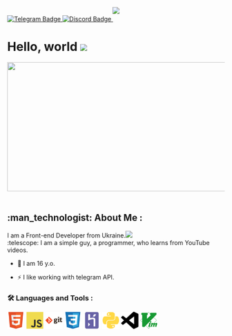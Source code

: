 <div id="header" align="center">
  <img src="https://media.giphy.com/media/M9gbBd9nbDrOTu1Mqx/giphy.gif" width="100"/>
</div>
<div id="badges">
  <a href="https://t.me/PearDe">
    <img src="https://img.shields.io/badge/Telegram-ClickMe%20-blue?logo=telegram&logoColor=blue&style=for-the-badge" alt="Telegram Badge"/>
  </a>
  <a href="your-youtube-URL">
    <img src="https://img.shields.io/badge/Discord-ClickMe%20-blue?logo=discord&logoColor=grey&style=for-the-badge" alt="Discord Badge"/>
  </a>
    <img src="https://komarev.com/ghpvc/?username=BeanDx&style=flat-square&color=blue" alt=""/>
<h1>
  Hello, world
  <img src="https://media.giphy.com/media/hvRJCLFzcasrR4ia7z/giphy.gif" width="30px"/>
</h1>
</div>
<div align="center">
  <img src="https://media.giphy.com/media/dWesBcTLavkZuG35MI/giphy.gif" width="600" height="300"/>
</div>
<br>
<h2>:man_technologist: About Me :</h2>
I am a Front-end Developer from Ukraine.<img src="https://media.giphy.com/media/WUlplcMpOCEmTGBtBW/giphy.gif" width="30"> <br>
:telescope: I am a simple guy, a programmer, who learns from YouTube videos.

- :seedling: I am 16 y.o.

- :zap: I like working with telegram API.

### :hammer_and_wrench: Languages and Tools :
<div> 
  <img src="https://github.com/devicons/devicon/blob/master/icons/html5/html5-original.svg" title="HTML5" alt="HTML" width="40" height="40"/> 
  <img src="https://github.com/devicons/devicon/blob/master/icons/javascript/javascript-original.svg" title="JavaScript" alt="JavaScript" width="40" height="40"/>
  <img src="https://github.com/devicons/devicon/blob/master/icons/git/git-original-wordmark.svg" title="Git" **alt="Git" width="40" height="40"/>
  <img src="https://github.com/devicons/devicon/blob/master/icons/css3/css3-original.svg" title="CSS" alt="css" width="40" height="40"/>
  <img src="https://github.com/devicons/devicon/blob/master/icons/heroku/heroku-plain.svg" title="heroku" alt="heroku" width="40" height="40"/>
  <img src="https://github.com/devicons/devicon/blob/master/icons/python/python-plain.svg" title="python" alt="python" width="40" height="40"/>
  <img src="https://github.com/devicons/devicon/blob/master/icons/vscode/vscode-plain.svg" title="vscode" alt="vscode" width="40" height="40"/>
  <img src="https://github.com/devicons/devicon/blob/master/icons/vim/vim-plain.svg" title="vim" alt="vim" width="40" height="40"/>
</div>
